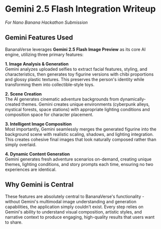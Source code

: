 # Gemini 2.5 Flash Integration Writeup
*For Nano Banana Hackathon Submission*

## Gemini Features Used

BananaVerse leverages **Gemini 2.5 Flash Image Preview** as its core AI engine, utilizing three primary features:

**1. Image Analysis & Generation**  
Gemini analyzes uploaded selfies to extract facial features, styling, and characteristics, then generates toy figurine versions with chibi proportions and glossy plastic textures. This preserves the person's identity while transforming them into collectible-style toys.

**2. Scene Creation**  
The AI generates cinematic adventure backgrounds from dynamically-created themes. Gemini creates unique environments (cyberpunk alleys, mystical forests, space stations) with appropriate lighting conditions and composition space for character placement.

**3. Intelligent Image Composition**  
Most importantly, Gemini seamlessly merges the generated figurine into the background scene with realistic scaling, shadows, and lighting integration. This creates cohesive final images that look naturally composed rather than simply overlaid.

**4. Dynamic Content Generation**  
Gemini generates fresh adventure scenarios on-demand, creating unique themes, lighting conditions, and story prompts each time, ensuring no two experiences are identical.

## Why Gemini is Central

These features are absolutely central to BananaVerse's functionality - without Gemini's multimodal image understanding and generation capabilities, the application simply couldn't exist. Every step relies on Gemini's ability to understand visual composition, artistic styles, and narrative context to produce engaging, high-quality results that users want to share.